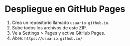 # Despliegue en GitHub Pages

1. Crea un repositorio llamado `usuario.github.io`.
2. Sube todos los archivos de este ZIP.
3. Ve a Settings > Pages y activa GitHub Pages.
4. Abre: `https://usuario.github.io/`
